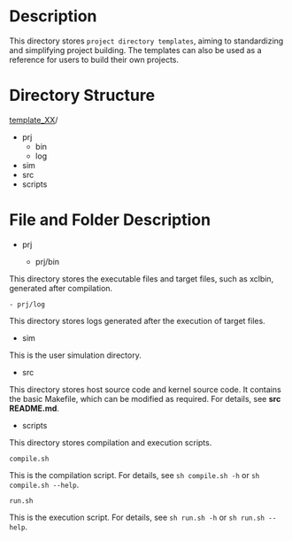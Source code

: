 # Description



This directory stores `project directory templates`, aiming to standardizing and simplifying project building. The templates can also be used as a reference for users to build their own projects.

# Directory Structure
[template_XX](#template_XX_dir)/  

- prj
  - bin
  - log
- sim
- src
- scripts

# File and Folder Description
- prj

  - prj/bin

This directory stores the executable files and target files, such as xclbin, generated after compilation.

	- prj/log

This directory stores logs generated after the execution of target files.
- sim

This is the user simulation directory.

- src

This directory stores host source code and kernel source code. It contains the basic Makefile, which can be modified as required. For details, see **src README.md**.

- scripts

This directory stores compilation and execution scripts.

	compile.sh

This is the compilation script. For details, see `sh compile.sh -h` or `sh compile.sh --help`.

	run.sh

This is the execution script. For details, see `sh run.sh -h` or `sh run.sh --help`.

